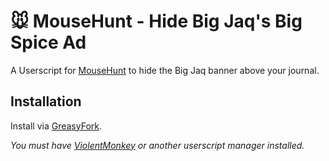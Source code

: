 # 🐭️ MouseHunt - Hide Big Jaq's Big Spice Ad

A Userscript for [MouseHunt](https://mousehuntgame.com) to hide the Big Jaq banner above your journal.

## Installation

Install via [GreasyFork](https://greasyfork.org/en/scripts/459605-mousehunt-hide-big-jaq-s-big-spice-ad).

*You must have [ViolentMonkey](https://violentmonkey.github.io/) or another userscript manager installed.*
